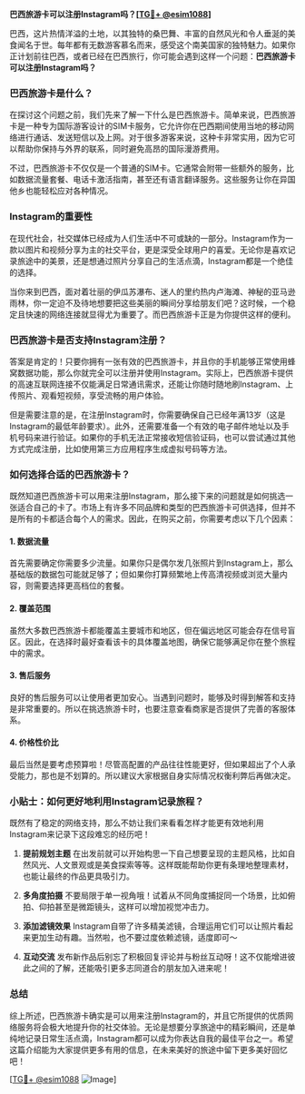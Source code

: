 **巴西旅游卡可以注册Instagram吗？[[TG💪+ @esim1088](https://t.me/s/esim1088)]**

巴西，这片热情洋溢的土地，以其独特的桑巴舞、丰富的自然风光和令人垂涎的美食闻名于世。每年都有无数游客慕名而来，感受这个南美国家的独特魅力。如果你正计划前往巴西，或者已经在巴西旅行，你可能会遇到这样一个问题：**巴西旅游卡可以注册Instagram吗？**

### 巴西旅游卡是什么？

在探讨这个问题之前，我们先来了解一下什么是巴西旅游卡。简单来说，巴西旅游卡是一种专为国际游客设计的SIM卡服务，它允许你在巴西期间使用当地的移动网络进行通话、发送短信以及上网。对于很多游客来说，这种卡非常实用，因为它可以帮助你保持与外界的联系，同时避免高昂的国际漫游费用。

不过，巴西旅游卡不仅仅是一个普通的SIM卡。它通常会附带一些额外的服务，比如数据流量套餐、电话卡激活指南，甚至还有语言翻译服务。这些服务让你在异国他乡也能轻松应对各种情况。

### Instagram的重要性

在现代社会，社交媒体已经成为人们生活中不可或缺的一部分。Instagram作为一款以图片和视频分享为主的社交平台，更是深受全球用户的喜爱。无论你是喜欢记录旅途中的美景，还是想通过照片分享自己的生活点滴，Instagram都是一个绝佳的选择。

当你来到巴西，面对着壮丽的伊瓜苏瀑布、迷人的里约热内卢海滩、神秘的亚马逊雨林，你一定迫不及待地想要把这些美丽的瞬间分享给朋友们吧？这时候，一个稳定且快速的网络连接就显得尤为重要了。而巴西旅游卡正是为你提供这样的便利。

### 巴西旅游卡是否支持Instagram注册？

答案是肯定的！只要你拥有一张有效的巴西旅游卡，并且你的手机能够正常使用蜂窝数据功能，那么你就完全可以注册并使用Instagram。实际上，巴西旅游卡提供的高速互联网连接不仅能满足日常通讯需求，还能让你随时随地刷Instagram、上传照片、观看短视频，享受流畅的用户体验。

但是需要注意的是，在注册Instagram时，你需要确保自己已经年满13岁（这是Instagram的最低年龄要求）。此外，还需要准备一个有效的电子邮件地址以及手机号码来进行验证。如果你的手机无法正常接收短信验证码，也可以尝试通过其他方式完成注册，比如使用第三方应用程序生成虚拟号码等方法。

### 如何选择合适的巴西旅游卡？

既然知道巴西旅游卡可以用来注册Instagram，那么接下来的问题就是如何挑选一张适合自己的卡了。市场上有许多不同品牌和类型的巴西旅游卡可供选择，但并不是所有的卡都适合每个人的需求。因此，在购买之前，你需要考虑以下几个因素：

#### 1. 数据流量
首先需要确定你需要多少流量。如果你只是偶尔发几张照片到Instagram上，那么基础版的数据包可能就足够了；但如果你打算频繁地上传高清视频或浏览大量内容，则需要选择更高档位的套餐。

#### 2. 覆盖范围
虽然大多数巴西旅游卡都能覆盖主要城市和地区，但在偏远地区可能会存在信号盲区。因此，在选择时最好查看该卡的具体覆盖地图，确保它能够满足你在整个旅程中的需求。

#### 3. 售后服务
良好的售后服务可以让使用者更加安心。当遇到问题时，能够及时得到解答和支持是非常重要的。所以在挑选旅游卡时，也要注意查看商家是否提供了完善的客服体系。

#### 4. 价格性价比
最后当然是要考虑预算啦！尽管高配置的产品往往性能更好，但如果超出了个人承受能力，那也是不划算的。所以建议大家根据自身实际情况权衡利弊后再做决定。

### 小贴士：如何更好地利用Instagram记录旅程？

既然有了稳定的网络支持，那么不妨让我们来看看怎样才能更有效地利用Instagram来记录下这段难忘的经历吧！

1. **提前规划主题**
   在出发前就可以开始构思一下自己想要呈现的主题风格，比如自然风光、人文景观或是美食探索等等。这样既能帮助你更有条理地整理素材，也能让最终的作品更具吸引力。

2. **多角度拍摄**
   不要局限于单一视角哦！试着从不同角度捕捉同一个场景，比如俯拍、仰拍甚至是微距镜头，这样可以增加视觉冲击力。

3. **添加滤镜效果**
   Instagram自带了许多精美滤镜，合理运用它们可以让照片看起来更加生动有趣。当然啦，也不要过度依赖滤镜，适度即可～

4. **互动交流**
   发布新作品后别忘了积极回复评论并与粉丝互动呀！这不仅能增进彼此之间的了解，还能吸引更多志同道合的朋友加入进来呢！

### 总结

综上所述，巴西旅游卡确实是可以用来注册Instagram的，并且它所提供的优质网络服务将会极大地提升你的社交体验。无论是想要分享旅途中的精彩瞬间，还是单纯地记录日常生活点滴，Instagram都可以成为你表达自我的最佳平台之一。希望这篇介绍能为大家提供更多有用的信息，在未来美好的旅途中留下更多美好回忆吧！

[[TG💪+ @esim1088](https://t.me/s/esim1088) ![Image](https://i.postimg.cc/4NQfJmqS/Snipaste-2025-05-13-00-14-12.png)]